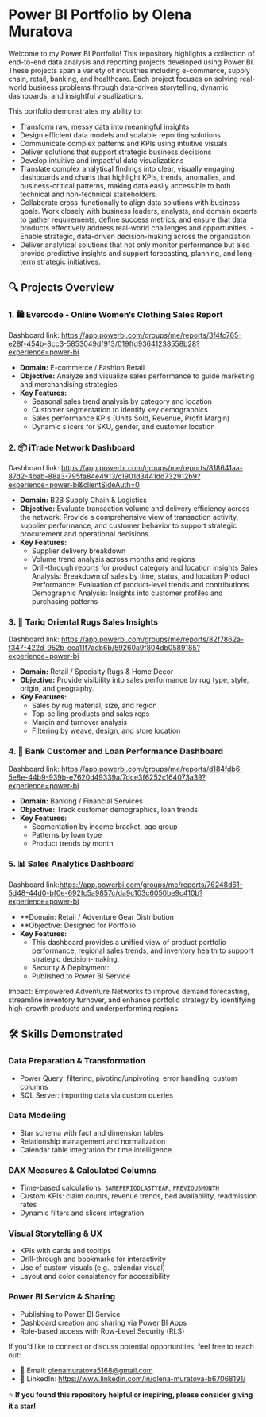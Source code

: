 # Power BI Portfolio by Olena Muratova

Welcome to my Power BI Portfolio! This repository highlights a collection of end-to-end data analysis and reporting projects developed using Power BI. These projects span a variety of industries including e-commerce, supply chain, retail, banking, and healthcare. Each project focuses on solving real-world business problems through data-driven storytelling, dynamic dashboards, and insightful visualizations.

This portfolio demonstrates my ability to:
- Transform raw, messy data into meaningful insights
- Design efficient data models and scalable reporting solutions
- Communicate complex patterns and KPIs using intuitive visuals
- Deliver solutions that support strategic business decisions
- Develop intuitive and impactful data visualizations
- Translate complex analytical findings into clear, visually engaging dashboards and charts that highlight KPIs, trends, anomalies, and business-critical patterns, making data easily accessible to both technical and non-technical stakeholders.
- Collaborate cross-functionally to align data solutions with business goals. Work closely with business leaders, analysts, and domain experts to gather requirements, define success metrics, and ensure that data products effectively address real-world challenges and opportunities.
-Enable strategic, data-driven decision-making across the organization
- Deliver analytical solutions that not only monitor performance but also provide predictive insights and support forecasting, planning, and long-term strategic initiatives.



## 🔍 Projects Overview

### 1. 🛍️ Evercode - Online Women’s Clothing Sales Report
Dashboard link: https://app.powerbi.com/groups/me/reports/3f4fc765-e28f-454b-8cc3-5853049df913/019ffd93641238558b28?experience=power-bi
- **Domain:** E-commerce / Fashion Retail
- **Objective:** Analyze and visualize sales performance to guide marketing and merchandising strategies.
- **Key Features:**
  - Seasonal sales trend analysis by category and location
  - Customer segmentation to identify key demographics
  - Sales performance KPIs (Units Sold, Revenue, Profit Margin)
  - Dynamic slicers for SKU, gender, and customer location


### 2. 📦 iTrade Network Dashboard
Dashboard link: https://app.powerbi.com/groups/me/reports/818641aa-87d2-4bab-88a3-795fa84e4913/c1901d3441dd732912b9?experience=power-bi&clientSideAuth=0
- **Domain:** B2B Supply Chain & Logistics
- **Objective:** Evaluate transaction volume and delivery efficiency across the network. Provide a comprehensive view of transaction activity, supplier performance, and customer behavior to support strategic procurement and operational decisions.
- **Key Features:**
  - Supplier delivery breakdown
  - Volume trend analysis across months and regions
  - Drill-through reports for product category and location insights
Sales Analysis: Breakdown of sales by time, status, and location
Product Performance: Evaluation of product-level trends and contributions
Demographic Analysis: Insights into customer profiles and purchasing patterns

### 3. 🧺 Tariq Oriental Rugs Sales Insights
Dashboard link: https://app.powerbi.com/groups/me/reports/82f7862a-f347-422d-952b-cea11f7adb6b/59260a9f804db0589185?experience=power-bi
- **Domain:** Retail / Specialty Rugs & Home Decor
- **Objective:** Provide visibility into sales performance by rug type, style, origin, and geography.
- **Key Features:**
  - Sales by rug material, size, and region
  - Top-selling products and sales reps
  - Margin and turnover analysis
  - Filtering by weave, design, and store location


### 4. 🏦 Bank Customer and Loan Performance Dashboard
Dashboard link: https://app.powerbi.com/groups/me/reports/d184fdb6-5e8e-44b9-939b-e7620d49339a/7dce3f6252c164073a39?experience=power-bi
- **Domain:** Banking / Financial Services
- **Objective:** Track customer demographics, loan trends.
- **Key Features:**
  - Segmentation by income bracket, age group
  - Patterns by loan type
  - Product trends by month

### 5. 📊 Sales Analytics Dashboard
Dashboard link:https://app.powerbi.com/groups/me/reports/76248d61-5d48-44d0-bf0e-692fc5a9857c/da9c103c6050be9c410b?experience=power-bi
- **Domain: Retail / Adventure Gear Distribution
- **Objective: Designed for Portfolio
- **Key Features:** 
  - This dashboard provides a unified view of product portfolio performance, regional sales trends, and inventory health to support strategic decision-making.
  - Security & Deployment:
  - Published to Power BI Service


Impact: Empowered Adventure Networks to improve demand forecasting, streamline inventory turnover, and enhance portfolio strategy by identifying high-growth products and underperforming regions.

## 🛠️ Skills Demonstrated

### Data Preparation & Transformation
- Power Query: filtering, pivoting/unpivoting, error handling, custom columns
- SQL Server: importing data via custom queries

### Data Modeling
- Star schema with fact and dimension tables
- Relationship management and normalization
- Calendar table integration for time intelligence

### DAX Measures & Calculated Columns
- Time-based calculations: `SAMEPERIODLASTYEAR`, `PREVIOUSMONTH`
- Custom KPIs: claim counts, revenue trends, bed availability, readmission rates
- Dynamic filters and slicers integration

### Visual Storytelling & UX
- KPIs with cards and tooltips
- Drill-through and bookmarks for interactivity
- Use of custom visuals (e.g., calendar visual)
- Layout and color consistency for accessibility
  
### Power BI Service & Sharing
- Publishing to Power BI Service
- Dashboard creation and sharing via Power BI Apps
- Role-based access with Row-Level Security (RLS)

If you’d like to connect or discuss potential opportunities, feel free to reach out:

- 📧 Email: olenamuratova5168@gmail.com
- 💼 LinkedIn: https://www.linkedin.com/in/olena-muratova-b67068191/
  
⭐ **If you found this repository helpful or inspiring, please consider giving it a star!**
